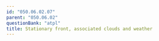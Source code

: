```yaml
---
id: "050.06.02.07"
parent: "050.06.02"
questionBank: "atpl"
title: Stationary front, associated clouds and weather
---
```

